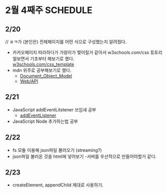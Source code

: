 # 2월 4째주 SCHEDULE

## 2/20
// ㅍㅋ가 (본인은) 전체페이지를 어떤 식으로 구성했는지 알려줬다.
- 카카오페이지  따라하다가 가랑이가 찢어질거 같아서  w3schools.com/css 튜토리얼보면서 기초부터 해보기로 했다.<br>
 [w3schools.com/css_template](https://www.w3schools.com/css/css_templates.asp)
- mdn 위주로 공부해보기로 했다.
    - [Document_Object_Model](https://developer.mozilla.org/en-US/docs/Web/API/Document_Object_Model)
    - [Web/API](https://developer.mozilla.org/en-US/docs/Web/API/Document)

## 2/21
- JavaScript addEventLitstener 쓰임새 공부
    - [addEventListener](https://developer.mozilla.org/en-US/docs/Web/API/EventTarget/addEventListener)
- JavaScript Node 추가하는법 공부

## 2/22
- fs 모듈 이용해 json파일 불러오기 (streaming?)
- json파일 불러온 것을 html에 넣어보기 
    -서버를 우선적으로 만들어야할거 같다.

## 2/23
- createElement, appendChild 제대로 사용하기.